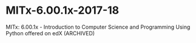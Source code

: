 # MITx-6.00.1x-2017-18
MITx: 6.00.1x - Introduction to Computer Science and Programming Using Python offered on edX (ARCHIVED)
